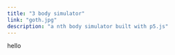 ```yaml
---
title: "3 body simulator"
link: "goth.jpg"
description: "a nth body simulator built with p5.js"
---
```


hello
